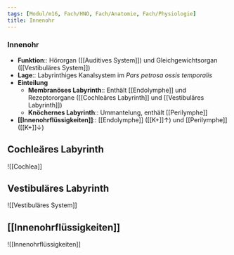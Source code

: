 ```yaml
---
tags: [Modul/m16, Fach/HNO, Fach/Anatomie, Fach/Physiologie]
title: Innenohr
---
```

### Innenohr 
- **Funktion**:: Hörorgan ([[Auditives System]]) und Gleichgewichtsorgan ([[Vestibuläres System]])
- **Lage**:: Labyrinthiges Kanalsystem im *Pars petrosa ossis temporalis*
- **Einteilung**
	- **Membranöses Labyrinth**:: Enthält [[Endolymphe]] und Rezeptororgane ([[Cochleäres Labyrinth]] und [[Vestibuläres Labyrinth]])
	- **Knöchernes Labyrinth**:: Ummantelung, enthält [[Perilymphe]]
- **[[Innenohrflüssigkeiten]]**:: [[Endolymphe]] ([[K+]]↑) und [[Perilymphe]] ([[K+]]↓)

## Cochleäres Labyrinth
![[Cochlea]]

## Vestibuläres Labyrinth
![[Vestibuläres System]]

## [[Innenohrflüssigkeiten]]
![[Innenohrflüssigkeiten]]